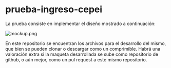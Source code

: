# prueba-ingreso-cepei

La prueba consiste en implementar el diseño mostrado a continuación:

![mockup.png](https://raw.githubusercontent.com/divisiondeariza/prueba-ingreso-cepei/master/mockup.png "mockup")

En este repositorio se encuentran los archivos para el desarrollo del mismo, que bien se pueden clonar o descargar como un comprimible. Habrá una valoración extra si la maqueta desarrollada se sube como repositorio de github, o aún mejor, como un pul request a este mismo repositorio.
